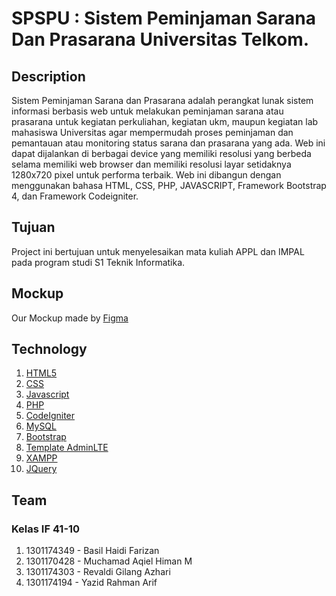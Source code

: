 # SPSPU : Sistem Peminjaman Sarana Dan Prasarana Universitas Telkom. 
## Description 
Sistem Peminjaman Sarana dan Prasarana adalah perangkat lunak sistem informasi berbasis web
untuk melakukan peminjaman sarana atau prasarana untuk kegiatan perkuliahan, kegiatan ukm,
maupun kegiatan lab mahasiswa Universitas agar mempermudah proses peminjaman dan
pemantauan atau monitoring status sarana dan prasarana yang ada.
Web ini dapat dijalankan di berbagai device yang memiliki resolusi yang berbeda selama
memiliki web browser dan memiliki resolusi layar setidaknya 1280x720 pixel untuk performa
terbaik. Web ini dibangun dengan menggunakan bahasa HTML, CSS, PHP, JAVASCRIPT,
Framework Bootstrap 4, dan Framework Codeigniter.

## Tujuan
Project ini bertujuan untuk menyelesaikan mata kuliah APPL dan IMPAL pada program studi S1 Teknik Informatika.

## Mockup
Our Mockup made by [Figma](https://www.figma.com/file/M0yiJUiOynkpCDjMVJjNBLiq/Sistem-Peminjaman-Sarana-dan-Prasarana?node-id=7%3A67/)

## Technology 
1. [HTML5](https://www.w3schools.com/html/)
2. [CSS](https://www.w3schools.com/css/)
3. [Javascript](https://www.w3schools.com/js/default.asp)
4. [PHP](https://www.w3schools.com/php/)
5. [CodeIgniter](https://codeigniter.com/)
6. [MySQL](https://www.w3schools.com/sql/default.asp)
7. [Bootstrap](https://getbootstrap.com/)
8. [Template AdminLTE](https://adminlte.io/)
9. [XAMPP](https://www.apachefriends.org/index.html)
10. [JQuery](https://www.w3schools.com/jquery/default.asp)

## Team 
### Kelas IF 41-10
1. 1301174349 - Basil Haidi Farizan
2. 1301170428 - Muchamad Aqiel Himan M
3. 1301174303 - Revaldi Gilang Azhari
4. 1301174194 - Yazid Rahman Arif

